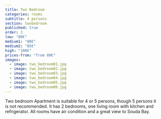 ```yaml
---
title: Two Bedroom
categories: rooms
subtitle: 4 persons
section: twobedroom
published: true
order: 3
low: "80€"
medium1: "80€"
medium2: "85€"
high: "100€"
prices-from: "from 80€"
images:
  - image: two_bedroom01.jpg
  - image: two_bedroom02.jpg
  - image: two_bedroom03.jpg
  - image: two_bedroom04.jpg
  - image: two_bedroom05.jpg
  - image: two_bedroom06.jpg
---
```


Two bedroom Apartment is suitable for 4 or 5 persons, though 5 persons it is not recommended. 
It has 2 bedrooms, one living room with kitchen and refrigerator. 
All rooms have air condition and a great view to Souda Bay.

